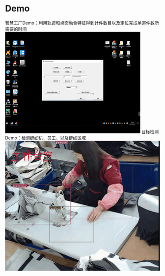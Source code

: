 # Demo
智慧工厂Demo：利用轨迹和桌面融合特征得到计件数目以及定位完成单道件数所需要的时间
![image](https://github.com/CS594398574/Demo/blob/master/demo.gif)
目标检测Demo：检测缝纫机，员工，以及缝纫区域
![image](https://github.com/CS594398574/Demo/blob/master/detection.gif)
